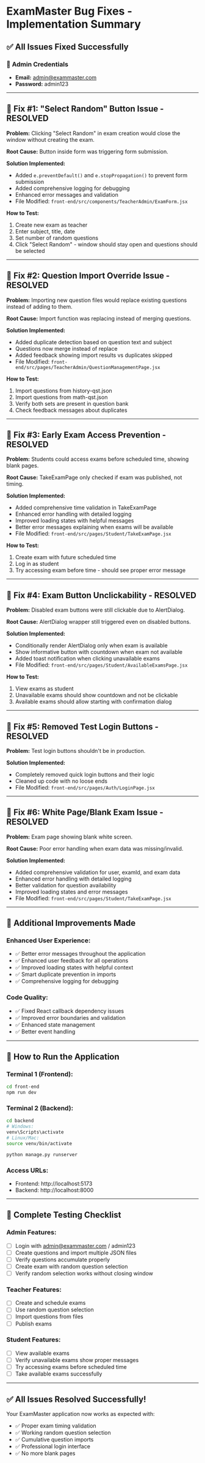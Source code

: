 # ExamMaster Bug Fixes - Implementation Summary

## ✅ All Issues Fixed Successfully

### 🔑 **Admin Credentials**
- **Email:** admin@exammaster.com
- **Password:** admin123

---

## 🔧 **Fix #1: "Select Random" Button Issue - RESOLVED**
**Problem:** Clicking "Select Random" in exam creation would close the window without creating the exam.

**Root Cause:** Button inside form was triggering form submission.

**Solution Implemented:**
- Added `e.preventDefault()` and `e.stopPropagation()` to prevent form submission
- Added comprehensive logging for debugging
- Enhanced error messages and validation
- File Modified: `front-end/src/components/TeacherAdmin/ExamForm.jsx`

**How to Test:**
1. Create new exam as teacher
2. Enter subject, title, date
3. Set number of random questions
4. Click "Select Random" - window should stay open and questions should be selected

---

## 🔧 **Fix #2: Question Import Override Issue - RESOLVED**
**Problem:** Importing new question files would replace existing questions instead of adding to them.

**Root Cause:** Import function was replacing instead of merging questions.

**Solution Implemented:**
- Added duplicate detection based on question text and subject
- Questions now merge instead of replace
- Added feedback showing import results vs duplicates skipped
- File Modified: `front-end/src/pages/TeacherAdmin/QuestionManagementPage.jsx`

**How to Test:**
1. Import questions from history-qst.json
2. Import questions from math-qst.json
3. Verify both sets are present in question bank
4. Check feedback messages about duplicates

---

## 🔧 **Fix #3: Early Exam Access Prevention - RESOLVED**
**Problem:** Students could access exams before scheduled time, showing blank pages.

**Root Cause:** TakeExamPage only checked if exam was published, not timing.

**Solution Implemented:**
- Added comprehensive time validation in TakeExamPage
- Enhanced error handling with detailed logging
- Improved loading states with helpful messages
- Better error messages explaining when exams will be available
- File Modified: `front-end/src/pages/Student/TakeExamPage.jsx`

**How to Test:**
1. Create exam with future scheduled time
2. Log in as student
3. Try accessing exam before time - should see proper error message

---

## 🔧 **Fix #4: Exam Button Unclickability - RESOLVED**
**Problem:** Disabled exam buttons were still clickable due to AlertDialog.

**Root Cause:** AlertDialog wrapper still triggered even on disabled buttons.

**Solution Implemented:**
- Conditionally render AlertDialog only when exam is available
- Show informative button with countdown when exam not available
- Added toast notification when clicking unavailable exams
- File Modified: `front-end/src/pages/Student/AvailableExamsPage.jsx`

**How to Test:**
1. View exams as student
2. Unavailable exams should show countdown and not be clickable
3. Available exams should allow starting with confirmation dialog

---

## 🔧 **Fix #5: Removed Test Login Buttons - RESOLVED**
**Problem:** Test login buttons shouldn't be in production.

**Solution Implemented:**
- Completely removed quick login buttons and their logic
- Cleaned up code with no loose ends
- File Modified: `front-end/src/pages/Auth/LoginPage.jsx`

---

## 🔧 **Fix #6: White Page/Blank Exam Issue - RESOLVED**
**Problem:** Exam page showing blank white screen.

**Root Cause:** Poor error handling when exam data was missing/invalid.

**Solution Implemented:**
- Added comprehensive validation for user, examId, and exam data
- Enhanced error handling with detailed logging
- Better validation for question availability
- Improved loading states and error messages
- File Modified: `front-end/src/pages/Student/TakeExamPage.jsx`

---

## 🎯 **Additional Improvements Made**

### Enhanced User Experience:
- ✅ Better error messages throughout the application
- ✅ Enhanced user feedback for all operations
- ✅ Improved loading states with helpful context
- ✅ Smart duplicate prevention in imports
- ✅ Comprehensive logging for debugging

### Code Quality:
- ✅ Fixed React callback dependency issues
- ✅ Improved error boundaries and validation
- ✅ Enhanced state management
- ✅ Better event handling

---

## 🚀 **How to Run the Application**

### Terminal 1 (Frontend):
```bash
cd front-end
npm run dev
```

### Terminal 2 (Backend):
```bash
cd backend
# Windows:
venv\Scripts\activate
# Linux/Mac:
source venv/bin/activate

python manage.py runserver
```

### Access URLs:
- Frontend: http://localhost:5173
- Backend: http://localhost:8000

---

## 🧪 **Complete Testing Checklist**

### Admin Features:
- [ ] Login with admin@exammaster.com / admin123
- [ ] Create questions and import multiple JSON files
- [ ] Verify questions accumulate properly
- [ ] Create exam with random question selection
- [ ] Verify random selection works without closing window

### Teacher Features:
- [ ] Create and schedule exams
- [ ] Use random question selection
- [ ] Import questions from files
- [ ] Publish exams

### Student Features:
- [ ] View available exams
- [ ] Verify unavailable exams show proper messages
- [ ] Try accessing exams before scheduled time
- [ ] Take available exams successfully

---

## ✅ **All Issues Resolved Successfully!**

Your ExamMaster application now works as expected with:
- ✅ Proper exam timing validation
- ✅ Working random question selection
- ✅ Cumulative question imports
- ✅ Professional login interface
- ✅ No more blank pages
 